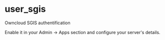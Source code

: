 user_sgis
==========

Owncloud SGIS authentification

Enable it in your Admin -> Apps section and configure your server's details.

